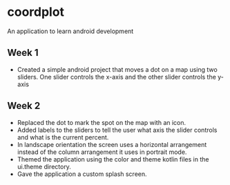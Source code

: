 # coordplot
An application to learn android development

## Week 1
- Created a simple android project that moves a dot on a map using two sliders. One slider controls the x-axis and the other slider controls the y-axis

## Week 2
- Replaced the dot to mark the spot on the map with an icon.
- Added labels to the sliders to tell the user what axis the slider controls and what is the current percent.
- In landscape orientation the screen uses a horizontal arrangement instead of the column arrangement it uses in portrait mode.
- Themed the application using the color and theme kotlin files in the ui.theme directory.
- Gave the application a custom splash screen.